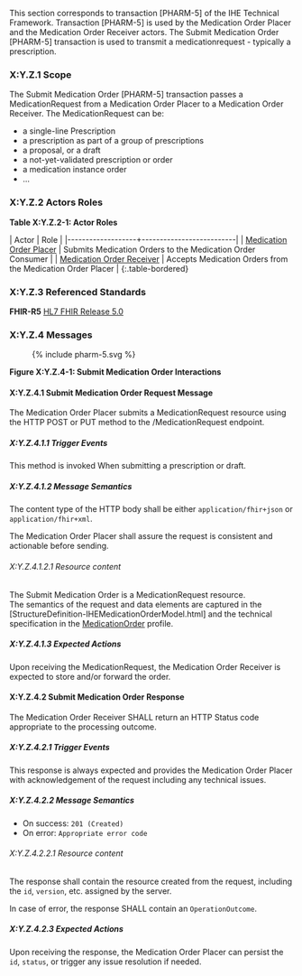 This section corresponds to transaction [PHARM-5] of the IHE Technical Framework. Transaction [PHARM-5] is used by the Medication Order Placer and the Medication Order Receiver actors. The Submit Medication Order [PHARM-5] transaction is used to transmit a medicationrequest - typically a prescription.

### X:Y.Z.1 Scope

The Submit Medication Order [PHARM-5] transaction passes a MedicationRequest from a Medication Order Placer to a Medication Order Receiver. The MedicationRequest can be:
* a single-line Prescription
* a prescription as part of a group of prescriptions
* a proposal, or a draft
* a not-yet-validated prescription or order
* a medication instance order
* ...

### X:Y.Z.2 Actors Roles

**Table X:Y.Z.2-1: Actor Roles**

| Actor | Role |
|-------------------+--------------------------|
| [Medication Order Placer](actors_and_transactions.html#order-placer) | Submits Medication Orders to the Medication Order Consumer |
| [Medication Order Receiver](actors_and_transactions.html#order-receiver) | Accepts Medication Orders from the Medication Order Placer |
{:.table-bordered}

### X:Y.Z.3 Referenced Standards

**FHIR-R5** [HL7 FHIR Release 5.0](http://www.hl7.org/FHIR/R5)

### X:Y.Z.4 Messages

<figure>
{% include pharm-5.svg %}
</figure>

**Figure X:Y.Z.4-1: Submit Medication Order Interactions**

#### X:Y.Z.4.1 Submit Medication Order Request Message

The Medication Order Placer submits a MedicationRequest resource using the HTTP POST or PUT method to the /MedicationRequest endpoint.

##### X:Y.Z.4.1.1 Trigger Events

This method is invoked When submitting a prescription or draft.

##### X:Y.Z.4.1.2 Message Semantics

The content type of the HTTP body shall be either `application/fhir+json` or `application/fhir+xml`.

The Medication Order Placer shall assure the request is consistent and actionable before sending.

###### X:Y.Z.4.1.2.1 Resource content

The Submit Medication Order is a MedicationRequest resource.  
The semantics of the request and data elements are captured in the [StructureDefinition-IHEMedicationOrderModel.html] and the technical specification in the [MedicationOrder](StructureDefinition-IHEMedicationOrder.html) profile.

##### X:Y.Z.4.1.3 Expected Actions

Upon receiving the MedicationRequest, the Medication Order Receiver is expected to store and/or forward the order.

#### X:Y.Z.4.2 Submit Medication Order Response

The Medication Order Receiver SHALL return an HTTP Status code appropriate to the processing outcome.

##### X:Y.Z.4.2.1 Trigger Events

This response is always expected and provides the Medication Order Placer with acknowledgement of the request including any technical issues.

##### X:Y.Z.4.2.2 Message Semantics

* On success: `201 (Created)`
* On error: `Appropriate error code`

###### X:Y.Z.4.2.2.1 Resource content


The response shall contain the resource created from the request, including the `id`, `version`, etc. assigned by the server.


In case of error, the response SHALL contain an `OperationOutcome`.

##### X:Y.Z.4.2.3 Expected Actions

Upon receiving the response, the Medication Order Placer can persist the `id`, `status`, or trigger any issue resolution if needed.